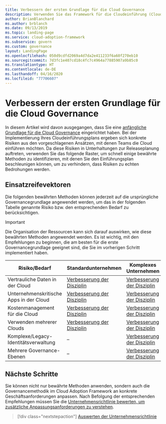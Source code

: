```yaml
---
title: Verbessern der ersten Grundlage für die Cloud Governance
description: Verwenden Sie das Framework für die Cloudeinführung (Cloud Adoption Framework) für Azure, um zu erfahren, wie Sie die erste Grundlage für die Cloudgovernance inkrementell verbessern.
author: BrianBlanchard
ms.author: brblanch
ms.date: 09/13/2019
ms.topic: landing-page
ms.service: cloud-adoption-framework
ms.subservice: govern
ms.custom: governance
layout: LandingPage
ms.openlocfilehash: 050d9cdfd2069a4d7da2e411233f6a60f270eb10
ms.sourcegitcommit: 7d3fc1e407cd18c4fc7c4964a77885907a9b85c0
ms.translationtype: HT
ms.contentlocale: de-DE
ms.lasthandoff: 04/16/2020
ms.locfileid: "77706607"
---
```

# <a name="improve-your-initial-cloud-governance-foundation"></a>Verbessern der ersten Grundlage für die Cloud Governance

In diesem Artikel wird davon ausgegangen, dass Sie eine [anfängliche Grundlage für die Cloud Governance](./initial-foundation.md) eingerichtet haben. Bei der Implementierung Ihres Cloudeinführungsplans ergeben sich konkrete Risiken aus den vorgeschlagenen Ansätzen, mit denen Teams die Cloud einführen möchten. Da diese Risiken in Unterhaltungen zur Releaseplanung auftreten, verwenden Sie das folgende Raster, um schnell einige bewährte Methoden zu identifizieren, mit denen Sie den Einführungsplan beschleunigen können, um zu verhindern, dass Risiken zu echten Bedrohungen werden.

## <a name="maturity-vectors"></a>Einsatzreifevektoren

Die folgenden bewährten Methoden können jederzeit auf die ursprüngliche Governancegrundlage angewendet werden, um das in der folgenden Tabelle genannte Risiko bzw. den entsprechenden Bedarf zu berücksichtigen.

> [!IMPORTANT]
> Die Organisation der Ressourcen kann sich darauf auswirken, wie diese bewährten Methoden angewendet werden. Es ist wichtig, mit den Empfehlungen zu beginnen, die am besten für die erste Governancegrundlage geeignet sind, die Sie im vorherigen Schritt implementiert haben.

|Risiko/Bedarf | Standardunternehmen | Komplexes Unternehmen |
|---|---|---|
|Vertrauliche Daten in der Cloud|[Verbesserung der Disziplin](./guides/standard/security-baseline-improvement.md)|[Verbesserung der Disziplin](./guides/complex/security-baseline-improvement.md)|
|Unternehmenskritische Apps in der Cloud|[Verbesserung der Disziplin](./guides/standard/resource-consistency-improvement.md)|[Verbesserung der Disziplin](./guides/complex/resource-consistency-improvement.md)|
|Kostenmanagement für die Cloud|[Verbesserung der Disziplin](./guides/standard/cost-management-improvement.md)|[Verbesserung der Disziplin](./guides/complex/cost-management-improvement.md)|
|Verwenden mehrerer Clouds|[Verbesserung der Disziplin](./guides/standard/multicloud-improvement.md)|[Verbesserung der Disziplin](./guides/complex/multicloud-improvement.md)|
|Komplexe/Legacy-Identitätsverwaltung|–|[Verbesserung der Disziplin](./guides/complex/identity-baseline-improvement.md)|
|Mehrere Governance-Ebenen|–|[Verbesserung der Disziplin](./guides/complex/multiple-layers-of-governance.md)|

## <a name="next-steps"></a>Nächste Schritte

Sie können nicht nur bewährte Methoden anwenden, sondern auch die Governancemethodik im Cloud Adoption Framework an konkrete Geschäftsanforderungen anpassen. Nach Befolgung der entsprechenden Empfehlungen müssen Sie die [Unternehmensrichtlinie bewerten, um zusätzliche Anpassungsanforderungen zu verstehen](./corporate-policy.md).

> [!div class="nextstepaction"]
> [Auswerten der Unternehmensrichtlinie](./corporate-policy.md)
